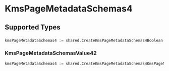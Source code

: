 # KmsPageMetadataSchemas4


## Supported Types

### 

```go
kmsPageMetadataSchemas4 := shared.CreateKmsPageMetadataSchemas4Boolean(bool{/* values here */})
```

### KmsPageMetadataSchemasValue42

```go
kmsPageMetadataSchemas4 := shared.CreateKmsPageMetadataSchemas4KmsPageMetadataSchemasValue42(shared.KmsPageMetadataSchemasValue42{/* values here */})
```

